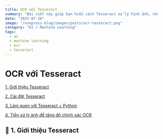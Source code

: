 ```yaml
---
title: OCR với Tesseract
summary: "Bái viết này giúp bạn hiểu cách Tesseract xử lý hình ảnh, nhận dạng văn bản, và các yếu tố ảnh hưởng đến độ chính xác như chất lượng ảnh, font chữ, bố cục."
date: "2025-07-28"
image: "/vuepress-blog/images/posts/ocr-tesseract.png"
category: "AI / Machine Learning"
tags:
  - ai
  - machine learning
  - ocr
  - tesseract
---
```


# OCR với Tesseract

[1. Giới thiệu Tesseract](#1)

[2. Cài đặt Tesseract](#2)

[3. Làm quen với Tesseract + Python](#3)

[4. Tiền xử lý ảnh để tăng độ chính xác OCR](#4)

<a name="1"></a>

## 📌 1. Giới thiệu Tesseract
